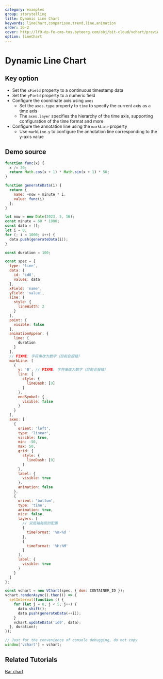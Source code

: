 ```yaml
---
category: examples
group: storytelling
title: Dynamic Line Chart
keywords: lineChart,comparison,trend,line,animation
order: 36-2
cover: http://lf9-dp-fe-cms-tos.byteorg.com/obj/bit-cloud/vchart/preview/storytelling/dynamic-line-chart.gif
option: lineChart
---
```


# Dynamic Line Chart

## Key option

- Set the `xField` property to a continuous timestamp data
- Set the `yField` property to a numeric field
- Configure the coordinate axis using `axes`
  - Set the `axes.type` property to `time` to specify the current axis as a time axis
  - The `axes.layer` specifies the hierarchy of the time axis, supporting configuration of the time format and more
- Configure the annotation line using the `markLine` property
  - Use `markLine.y` to configure the annotation line corresponding to the y-axis value

## Demo source

```javascript livedemo
function func(x) {
  x /= 20;
  return Math.cos(x + 1) * Math.sin(x + 1) * 50;
}

function generateData(i) {
  return {
    name: +now + minute * i,
    value: func(i)
  };
}

let now = new Date(2023, 5, 16);
const minute = 60 * 1000;
const data = [];
let i = 0;
for (; i < 1000; i++) {
  data.push(generateData(i));
}

const duration = 100;

const spec = {
  type: 'line',
  data: {
    id: 'id0',
    values: data
  },
  xField: 'name',
  yField: 'value',
  line: {
    style: {
      lineWidth: 2
    }
  },
  point: {
    visible: false
  },
  animationAppear: {
    line: {
      duration
    }
  },
  // FIXME: 字符串改为数字（目前会报错）
  markLine: [
    {
      y: '0', // FIXME: 字符串改为数字（目前会报错）
      line: {
        style: {
          lineDash: [0]
        }
      },
      endSymbol: {
        visible: false
      }
    }
  ],
  axes: [
    {
      orient: 'left',
      type: 'linear',
      visible: true,
      min: -50,
      max: 50,
      grid: {
        style: {
          lineDash: [0]
        }
      },
      label: {
        visible: true
      },
      animation: false
    },
    {
      orient: 'bottom',
      type: 'time',
      animation: true,
      nice: false,
      layers: [
        // 双层轴每层的配置
        {
          timeFormat: '%m-%d '
        },
        {
          timeFormat: '%H:%M'
        }
      ],
      label: {
        visible: true
      }
    }
  ]
};

const vchart = new VChart(spec, { dom: CONTAINER_ID });
vchart.renderAsync().then(() => {
  setInterval(function () {
    for (let j = 0; j < 5; j++) {
      data.shift();
      data.push(generateData(++i));
    }
    vchart.updateData('id0', data);
  }, duration);
});

// Just for the convenience of console debugging, do not copy
window['vchart'] = vchart;
```

## Related Tutorials

[Bar chart](link)
